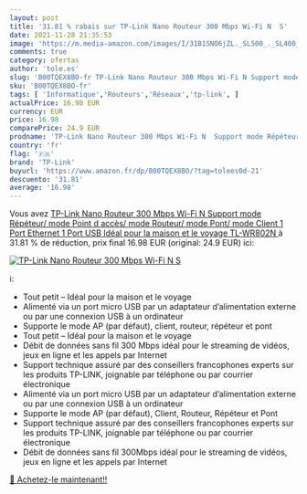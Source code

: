 ```yaml
---
layout: post
title: '31.81 % rabais sur TP-Link Nano Routeur 300 Mbps Wi-Fi N  S'
date: 2021-11-28 21:35:53
image: 'https://m.media-amazon.com/images/I/31B1SNO6jZL._SL500_._SL400_.jpg'
comments: true
category: ofertas
author: 'tole.es'
slug: 'B00TQEX8BO-fr TP-Link Nano Routeur 300 Mbps Wi-Fi N Support mode...'
sku: 'B00TQEX8BO-fr'
tags: [ 'Informatique','Routeurs','Réseaux','tp-link', ]
actualPrice: 16.98 EUR
currency: EUR
price: 16.98
comparePrice: 24.9 EUR
prodname: 'TP-Link Nano Routeur 300 Mbps Wi-Fi N  Support mode Répéteur/ mode Point d accès/ mode Routeur/ mode Pont/ mode Client  1 Port Ethernet  1 Port USB  Idéal pour la maison et le voyage  TL-WR802N '
country: 'fr'
flag: '🇫🇷'
brand: 'TP-Link'
buyurl: 'https://www.amazon.fr/dp/B00TQEX8BO/?tag=tolees0d-21'
descuento: '31.81'
average: '16.98'
---
```


Vous avez [TP-Link Nano Routeur 300 Mbps Wi-Fi N  Support mode Répéteur/ mode Point d accès/ mode Routeur/ mode Pont/ mode Client  1 Port Ethernet  1 Port USB  Idéal pour la maison et le voyage  TL-WR802N ](https://www.amazon.fr/dp/B00TQEX8BO/?tag=tolees0d-21)  à  31.81 % de réduction, prix final  16.98 EUR (original: 24.9 EUR) ici:

[![TP-Link Nano Routeur 300 Mbps Wi-Fi N  S](https://m.media-amazon.com/images/I/31B1SNO6jZL._SL500_._SL400_.jpg)](https://www.amazon.fr/dp/B00TQEX8BO/?tag=tolees0d-21)

ℹ️:

- Tout petit – Idéal pour la maison et le voyage
- Alimenté via un port micro USB par un adaptateur d’alimentation externe ou par une connexion USB à un ordinateur
- Supporte le mode AP (par défaut), client, routeur, répéteur et pont
- Tout petit – Idéal pour la maison et le voyage
- Débit de données sans fil 300 Mbps idéal pour le streaming de vidéos, jeux en ligne et les appels par Internet
- Support technique assuré par des conseillers francophones experts sur les produits TP-LINK, joignable par téléphone ou par courrier électronique
- Alimenté via un port micro USB par un adaptateur d’alimentation externe ou par une connexion USB à un ordinateur
- Supporte le mode AP (par défaut), Client, Routeur, Répéteur et Pont
- Support technique assuré par des conseillers francophones experts sur les produits TP-LINK, joignable par téléphone ou par courrier électronique
- Débit de données sans fil 300Mbps idéal pour le streaming de vidéos, jeux en ligne et les appels par Internet

[🛒 Achetez-le maintenant!!](https://www.amazon.fr/dp/B00TQEX8BO/?tag=tolees0d-21)
